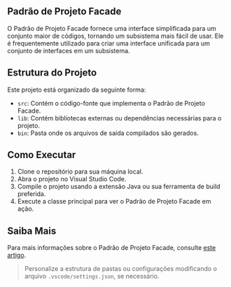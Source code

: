 ## Padrão de Projeto Facade

O Padrão de Projeto Facade fornece uma interface simplificada para um conjunto maior de códigos, tornando um subsistema mais fácil de usar. Ele é frequentemente utilizado para criar uma interface unificada para um conjunto de interfaces em um subsistema.

## Estrutura do Projeto

Este projeto está organizado da seguinte forma:

- `src`: Contém o código-fonte que implementa o Padrão de Projeto Facade.
- `lib`: Contém bibliotecas externas ou dependências necessárias para o projeto.
- `bin`: Pasta onde os arquivos de saída compilados são gerados.

## Como Executar

1. Clone o repositório para sua máquina local.
2. Abra o projeto no Visual Studio Code.
3. Compile o projeto usando a extensão Java ou sua ferramenta de build preferida.
4. Execute a classe principal para ver o Padrão de Projeto Facade em ação.

## Saiba Mais

Para mais informações sobre o Padrão de Projeto Facade, consulte [este artigo](https://refactoring.guru/design-patterns/facade).

> Personalize a estrutura de pastas ou configurações modificando o arquivo `.vscode/settings.json`, se necessário.
